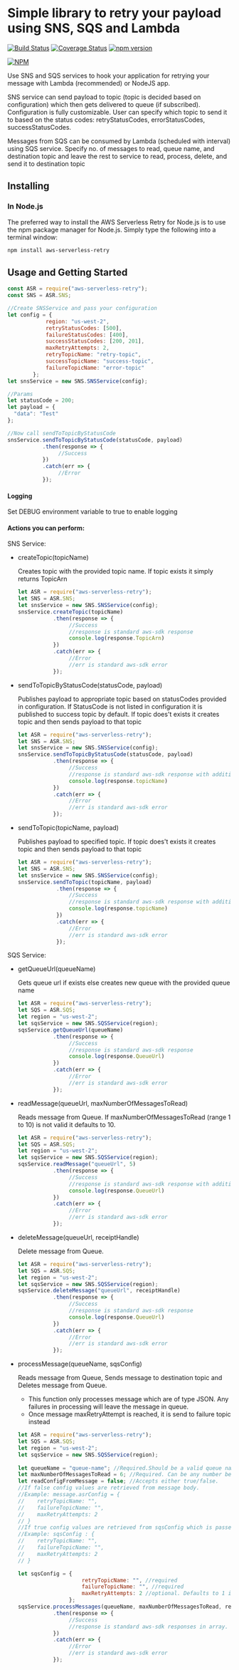 # Simple library to retry your payload using SNS, SQS and Lambda

[![Build Status](https://travis-ci.org/atlantishealthcare/aws-serverless-retry.svg?branch=master)](https://travis-ci.org/atlantishealthcare/aws-serverless-retry)
[![Coverage Status](https://coveralls.io/repos/github/atlantishealthcare/aws-serverless-retry/badge.svg?branch=master)](https://coveralls.io/github/atlantishealthcare/aws-serverless-retry?branch=master)
[![npm version](https://badge.fury.io/js/aws-serverless-retry.svg)](https://badge.fury.io/js/aws-serverless-retry)

[![NPM](https://nodei.co/npm/aws-serverless-retry.png?downloads=true)](https://nodei.co/npm-dl/aws-serverless-retry/)

Use SNS and SQS services to hook your application for retrying your message with Lambda (recommended) or NodeJS app. 

SNS service can send payload to topic (topic is decided based on configuration) which then gets delivered to queue 
(if subscribed). Configuration is fully customizable. User can specify which topic to send it to based on the 
status codes: retryStatusCodes, errorStatusCodes, successStatusCodes. 

Messages from SQS can be consumed by Lambda (scheduled with interval) using SQS service. Specify no. of messages to read, 
queue name, and destination topic and leave the rest to service to read, process, delete, and send it to destination topic 

## Installing

### In Node.js

The preferred way to install the AWS Serverless Retry  for Node.js is to use the npm package manager for Node.js.
Simply type the following into a terminal window:

```sh
npm install aws-serverless-retry
```

## Usage and Getting Started

```javascript
const ASR = require("aws-serverless-retry");
const SNS = ASR.SNS;

//Create SNSService and pass your configuration
let config = {
            region: "us-west-2",
            retryStatusCodes: [500],
            failureStatusCodes: [400],
            successStatusCodes: [200, 201],
            maxRetryAttempts: 2,
            retryTopicName: "retry-topic",
            successTopicName: "success-topic",
            failureTopicName: "error-topic"
        };
let snsService = new SNS.SNSService(config);

//Params
let statusCode = 200;
let payload = {
  "data": "Test"
};

//Now call sendToTopicByStatusCode
snsService.sendToTopicByStatusCode(statusCode, payload)
           .then(response => {
                //Success     
           })
           .catch(err => {
                //Error
           });
```

#### Logging
Set DEBUG environment variable to true to enable logging

#### Actions you can perform:  
SNS Service:
- createTopic(topicName)

    Creates topic with the provided topic name. If topic exists it simply returns TopicArn
    ```javascript  
    let ASR = require("aws-serverless-retry");
    let SNS = ASR.SNS;
    let snsService = new SNS.SNSService(config);  
    snsService.createTopic(topicName)
               .then(response => {
                    //Success
                    //response is standard aws-sdk response
                    console.log(response.TopicArn)   
               })
               .catch(err => {
                    //Error
                    //err is standard aws-sdk error
               });
    ```
- sendToTopicByStatusCode(statusCode, payload) 

    Publishes payload to appropriate topic based on statusCodes provided in configuration. If StatusCode is not listed in configuration it is
    published to success topic by default. If topic does't exists it creates topic and then sends payload to that topic
    ```javascript
    let ASR = require("aws-serverless-retry");
    let SNS = ASR.SNS;
    let snsService = new SNS.SNSService(config);
    snsService.sendToTopicByStatusCode(statusCode, payload)
               .then(response => {
                    //Success
                    //response is standard aws-sdk response with additional topicName property
                    console.log(response.topicName)   
               })
               .catch(err => {
                    //Error
                    //err is standard aws-sdk error
               });
    ```

    
- sendToTopic(topicName, payload)

    Publishes payload to specified topic. If topic does't exists it creates topic and then sends payload to that topic
    ```javascript
    let ASR = require("aws-serverless-retry");
    let SNS = ASR.SNS;
    let snsService = new SNS.SNSService(config);
    snsService.sendToTopic(topicName, payload)
                .then(response => {
                    //Success
                    //response is standard aws-sdk response with additional topicName property
                    console.log(response.topicName)   
                })
                .catch(err => {
                    //Error
                    //err is standard aws-sdk error
                });
    ```

SQS Service:
- getQueueUrl(queueName)

    Gets queue url if exists else creates new queue with the provided queue name
    ```javascript
    let ASR = require("aws-serverless-retry");
    let SQS = ASR.SQS;
    let region = "us-west-2";
    let sqsService = new SNS.SQSService(region);
    sqsService.getQueueUrl(queueName)
               .then(response => {
                    //Success
                    //response is standard aws-sdk response
                    console.log(response.QueueUrl)   
               })
               .catch(err => {
                    //Error
                    //err is standard aws-sdk error
               });
    ```
- readMessage(queueUrl, maxNumberOfMessagesToRead)

    Reads message from Queue. If maxNumberOfMessagesToRead (range 1 to 10) is not valid it defaults to 10.
    ```javascript
    let ASR = require("aws-serverless-retry");
    let SQS = ASR.SQS;
    let region = "us-west-2";
    let sqsService = new SNS.SQSService(region);
    sqsService.readMessage("queueUrl", 5)
               .then(response => {
                    //Success
                    //response is standard aws-sdk response with additional property QueueUrl
                    console.log(response.QueueUrl)   
               })
               .catch(err => {
                    //Error
                    //err is standard aws-sdk error
               });
    ```
- deleteMessage(queueUrl, receiptHandle)

    Delete message from Queue.
    ```javascript
    let ASR = require("aws-serverless-retry");
    let SQS = ASR.SQS;
    let region = "us-west-2";
    let sqsService = new SNS.SQSService(region);
    sqsService.deleteMessage("queueUrl", receiptHandle)
               .then(response => {
                    //Success
                    //response is standard aws-sdk response
                    console.log(response.QueueUrl)   
               })
               .catch(err => {
                    //Error
                    //err is standard aws-sdk error
               });
    ```
- processMessage(queueName, sqsConfig)

    Reads message from Queue, Sends message to destination topic and Deletes message from Queue. 
    - This function only processes message which are of type JSON. Any failures in processing will leave the message in queue.
    - Once message maxRetryAttempt is reached, it is send to failure topic instead
    ```javascript
    let ASR = require("aws-serverless-retry");
    let SQS = ASR.SQS;
    let region = "us-west-2";    
    let sqsService = new SNS.SQSService(region);    
      
    let queueName = "queue-name"; //Required.Should be a valid queue name  
    let maxNumberOfMessagesToRead = 6; //Required. Can be any number between 1 to 10.     
    let readConfigFromMessage = false; //Accepts either true/false.
    //If false config values are retrieved from message body.
    //Example: message.asrConfig = {
    //    retryTopicName: "",
    //    failureTopicName: "",
    //    maxRetryAttempts: 2
    // }
    //If true config values are retrieved from sqsConfig which is passed as parameter
    //Example: sqsConfig : {
    //    retryTopicName: "",
    //    failureTopicName: "",
    //    maxRetryAttempts: 2
    // }  
    
    let sqsConfig = {
                        retryTopicName: "", //required
                        failureTopicName: "", //required
                        maxRetryAttempts: 2 //optional. Defaults to 1 if not provided
                    };
    sqsService.processMessages(queueName, maxNumberOfMessagesToRead, readConfigFromMessage, sqsConfig)
               .then(response => {
                    //Success
                    //response is standard aws-sdk responses in array.                    
               })
               .catch(err => {
                    //Error
                    //err is standard aws-sdk error
               });
    ```
